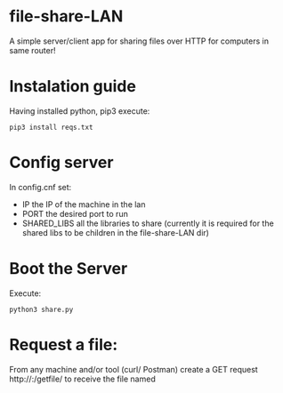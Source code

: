 # file-share-LAN
A simple server/client app for sharing files over HTTP for computers in same router!

# Instalation guide
Having installed python, pip3 execute: 

```
pip3 install reqs.txt 
```

# Config server

In config.cnf set: 
* IP the IP of the machine in the lan
* PORT the desired port to run
* SHARED_LIBS all the libraries to share (currently it is required for the shared libs to be children in the file-share-LAN dir)


# Boot the Server 

Execute: 
```
python3 share.py
```

# Request a file:

From any machine and/or tool (curl/ Postman) create a GET request http://<ip>:<port>/getfile/<filename> to receive the file named <filename>
